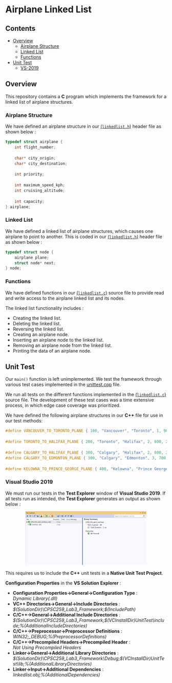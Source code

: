 # Airplane Linked List

## Contents

* [Overview](#Overview)
    * [Airplane Structure](#Airplane-Structure)
    * [Linked List](#Linked-List)
    * [Functions](#Functions)
* [Unit Test](#Unit-Test)
	* [VS-2019](#Visual-Studio-2019)

## Overview

This repository contains a **C** program which implements the framework for a linked list of airplane structures.

### Airplane Structure

We have defined an airplane structure in our [(`linkedlist.h`)](CPSC259_Lab3_Framework/linkedlist.h) header file as shown below :

```c
typedef struct airplane {
	int flight_number;

	char* city_origin;
	char* city_destination;

	int priority;

	int maximum_speed_kph;
	int cruising_altitude;

	int capacity;
} airplane;
```

### Linked List

We have defined a linked list of airplane structures, which causes one airplane to point to another. This is coded in our [(`linkedlist.h`)](CPSC259_Lab3_Framework/linkedlist.h) header file as shown below :

```c
typedef struct node {
	airplane plane;
	struct node* next;
} node;
```

### Functions

We have defined functions in our [(`linkedlist.c`)](CPSC259_Lab3_Framework/linkedlist.c) source file to provide read and write access to the airplane linked list and its nodes.

The linked list functionality includes :</br>
<ul>
	<li>Creating the linked list.</li>
	<li>Deleting the linked list.</li>
	<li>Reversing the linked list.</li>
	<li>Creating an airplane node.</li>
	<li>Inserting an airplane node to the linked list.</li>
	<li>Removing an airplane node from the linked list.</li>
	<li>Printing the data of an airplane node.</li>
</ul>

## Unit Test

Our `main()` function is left unimplemented. We test the framework through various test cases implemented in the [unittest.cpp](CPSC259_Lab3_UnitTests/unittest.cpp) file.

We run all tests on the different functions implemented in the [(`linkedlist.c`)](CPSC259_Lab3_Framework/linkedlist.c) source file. The development of these test cases was a time extensive process, in which edge case coverage was prioritized.

We have defined the following airplane structures in our **C++** file for use in our test methods: </br>

```c
#define VANCOUVER_TO_TORONTO_PLANE { 100, "Vancouver", "Toronto", 1, 900, 36000, 350 }

#define TORONTO_TO_HALIFAX_PLANE { 200, "Toronto", "Halifax", 2, 800, 26000, 280 }

#define CALGARY_TO_HALIFAX_PLANE { 300, "Calgary", "Halifax", 2, 800, 26000, 280 }
#define CALGARY_TO_EDMONTON_PLANE { 300, "Calgary", "Edmonton", 3, 700, 30000, 200 }

#define KELOWNA_TO_PRINCE_GEORGE_PLANE { 400, "Kelowna", "Prince George", 4, 600, 20000, 100 }
```

### Visual Studio 2019

We must run our tests in the <b>Test Explorer</b> window of <b>Visual Studio 2019</b>. If all tests run as intended, the <b>Test Explorer</b> generates an output as shown below :

<p align="center">
    <img src="Figures/Unit_Tests.JPG" width="75%" height="75%" title="C++ Unit Tests for Airplane Linked List." >
</p>

This requires us to include the **C++** unit tests in a <b>Native Unit Test Project</b>.

<b>Configuration Properties</b> in the <b>VS Solution Explorer</b> :

<ul>
    <li><b>Configuration Properties->General->Configuration Type</b> :</br> <i>Dynamic Library(.dll)</i></li>
    <li><b>VC++ Directories->General->Include Directories</b> :</br> <i>$(SolutionDir)\CPSC259_Lab3_Framework;$(IncludePath)</i></li>
    <li><b>C/C++->General->Additional Include Directories</b> :</br> <i>$(SolutionDir)\CPSC259_Lab3_Framework;$(VCInstallDir)UnitTest\include;%(AdditionalIncludeDirectories)</i></li>
    <li><b>C/C++->Preprocessor->Preprocessor Definitions</b> :</br> <i>WIN32;_DEBUG;%(PreprocessorDefinitions)</i></li>
    <li><b>C/C++->Precompiled Headers->Precompiled Header</b> :</br> <i>Not Using Precompiled Headers</i></li>
    <li><b>Linker->General->Additional Library Directories</b> :</br> <i>$(SolutionDir)\CPSC259_Lab3_Framework\Debug;$(VCInstallDir)UnitTest\lib;%(AdditionalLibraryDirectories)</i></li>
    <li><b>Linker->Input->Additional Dependencies</b> :</br> <i>linkedlist.obj;%(AdditionalDependencies)</i></li>
</ul>